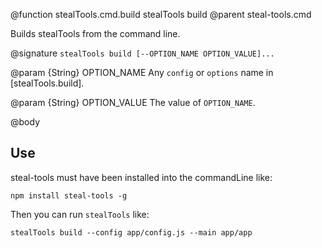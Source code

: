 @function stealTools.cmd.build stealTools build
@parent steal-tools.cmd 

Builds stealTools from the command line.

@signature `stealTools build [--OPTION_NAME OPTION_VALUE]...`

@param {String} OPTION_NAME Any `config` or `options` name in [stealTools.build].

@param {String} OPTION_VALUE The value of `OPTION_NAME`.

@body

## Use

steal-tools must have been installed into the commandLine like:

    npm install steal-tools -g
    
Then you can run `stealTools` like:

    stealTools build --config app/config.js --main app/app